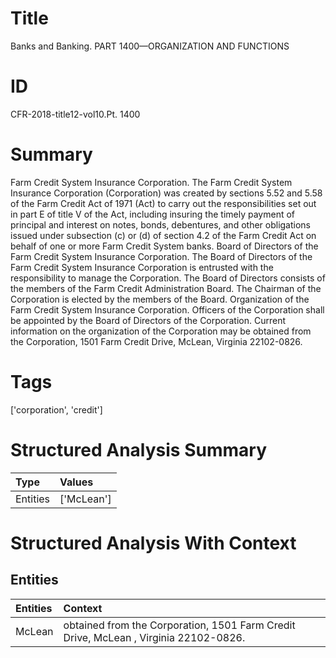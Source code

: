 # Title

 Banks and Banking. PART 1400—ORGANIZATION AND FUNCTIONS


# ID

 CFR-2018-title12-vol10.Pt. 1400


# Summary

Farm Credit System Insurance Corporation.
The Farm Credit System Insurance Corporation (Corporation) was created by sections 5.52 and 5.58 of the Farm Credit Act of 1971 (Act) to carry out the responsibilities set out in part E of title V of the Act, including insuring the timely payment of principal and interest on notes, bonds, debentures, and other obligations issued under subsection (c) or (d) of section 4.2 of the Farm Credit Act on behalf of one or more Farm Credit System banks.
Board of Directors of the Farm Credit System Insurance Corporation.
The Board of Directors of the Farm Credit System Insurance Corporation is entrusted with the responsibility to manage the Corporation.
The Board of Directors consists of the members of the Farm Credit Administration Board.
The Chairman of the Corporation is elected by the members of the Board.
Organization of the Farm Credit System Insurance Corporation.
Officers of the Corporation shall be appointed by the Board of Directors of the Corporation.
Current information on the organization of the Corporation may be obtained from the Corporation, 1501 Farm Credit Drive, McLean, Virginia 22102-0826.


# Tags

['corporation', 'credit']


# Structured Analysis Summary

| Type     | Values     |
|:---------|:-----------|
| Entities | ['McLean'] |


# Structured Analysis With Context

 


## Entities

| Entities   | Context                                                                              |
|:-----------|:-------------------------------------------------------------------------------------|
| McLean     | obtained from the Corporation, 1501 Farm Credit Drive, McLean , Virginia 22102-0826. |


